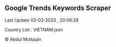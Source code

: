 

## Google Trends Keywords Scraper 
 
Last Update 03-03-2023 , 20:09:29

Country List :
VIETNAM.json



© Abdul Muttaqin 
